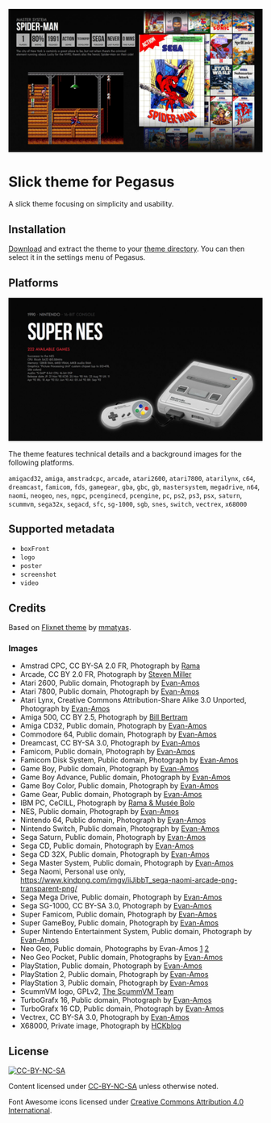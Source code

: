 ![](.meta/screenshot.jpg)

# Slick theme for Pegasus

A slick theme focusing on simplicity and usability.

## Installation

[Download](https://github.com/buzz/pegasus-theme-slick/archive/master.zip) and
extract the theme to your [theme
directory](http://pegasus-frontend.org/docs/user-guide/installing-themes). You
can then select it in the settings menu of Pegasus.

## Platforms

![](.meta/screenshot-platform.jpg)

The theme features technical details and a background images for the following platforms.

`amigacd32`, `amiga`, `amstradcpc`, `arcade`, `atari2600`, `atari7800`,
`atarilynx`, `c64`, `dreamcast`, `famicom`, `fds`, `gamegear`, `gba`, `gbc`,
`gb`, `mastersystem`, `megadrive`, `n64`, `naomi`, `neogeo`, `nes`, `ngpc`,
`pcenginecd`, `pcengine`, `pc`, `ps2`, `ps3`, `psx`, `saturn`, `scummvm`,
`sega32x`, `segacd`, `sfc`, `sg-1000`, `sgb`, `snes`, `switch`, `vectrex`,
`x68000`

## Supported metadata

- `boxFront`
- `logo`
- `poster`
- `screenshot`
- `video`

## Credits

Based on [Flixnet theme](https://github.com/mmatyas/pegasus-theme-flixnet) by
[mmatyas](https://github.com/mmatyas).

### Images

- Amstrad CPC, CC BY-SA 2.0 FR, Photograph by [Rama](https://commons.wikimedia.org/wiki/File:Amstrad_CPC_464-IMG_4849.JPG)
- Arcade, CC BY 2.0 FR, Photograph by [Steven Miller](https://www.flickr.com/photos/aloha75/4906597504/)
- Atari 2600, Public domain, Photograph by [Evan-Amos](https://commons.wikimedia.org/wiki/File:Atari-2600-Wood-4Sw-Set.png)
- Atari 7800, Public domain, Photograph by [Evan-Amos](https://commons.wikimedia.org/wiki/File:Atari-7800-wControl-Pad-L.jpg)
- Atari Lynx, Creative Commons Attribution-Share Alike 3.0 Unported, Photograph by [Evan-Amos](https://commons.wikimedia.org/wiki/File:Atari-Lynx-I-Handheld.jpg)
- Amiga 500, CC BY 2.5, Photograph by [Bill Bertram](https://commons.wikimedia.org/wiki/File:Leander_Amiga500.jpg)
- Amiga CD32, Public domain, Photograph by [Evan-Amos](https://commons.wikimedia.org/wiki/File:Amiga-CD32-wController-L.jpg)
- Commodore 64, Public domain, Photograph by [Evan-Amos](https://commons.wikimedia.org/wiki/File:Commodore-64-Computer-FL.jpg)
- Dreamcast, CC BY-SA 3.0, Photograph by [Evan-Amos](https://commons.wikimedia.org/wiki/File:Dreamcast-Console-Set.png)
- Famicom, Public domain, Photograph by [Evan-Amos](https://commons.wikimedia.org/wiki/File:Nintendo-Famicom-Disk-System.jpg)
- Famicom Disk System, Public domain, Photograph by [Evan-Amos](https://commons.wikimedia.org/wiki/File:Nintendo-Famicom-Disk-System.jpg)
- Game Boy, Public domain, Photograph by [Evan-Amos](https://commons.wikimedia.org/wiki/File:Game-Boy-FL.jpg)
- Game Boy Advance, Public domain, Photograph by [Evan-Amos](https://commons.wikimedia.org/wiki/File:Nintendo-Game-Boy-Advance-Milky-Blue-FL.png)
- Game Boy Color, Public domain, Photograph by [Evan-Amos](https://commons.wikimedia.org/wiki/File:Nintendo-Game-Boy-Color-FL.png)
- Game Gear, Public domain, Photograph by [Evan-Amos](https://commons.wikimedia.org/wiki/File:Game-Gear-Handheld.jpg)
- IBM PC, CeCILL, Photograph by [Rama & Musée Bolo](https://en.wikipedia.org/wiki/File:IBM_PC-IMG_7271_(transparent).png)
- NES, Public domain, Photograph by [Evan-Amos](https://commons.wikimedia.org/wiki/File:NES-Console-Set.jpg)
- Nintendo 64, Public domain, Photograph by [Evan-Amos](https://commons.wikimedia.org/wiki/File:N64-Console-Set.jpg)
- Nintendo Switch, Public domain, Photograph by [Evan-Amos](https://commons.wikimedia.org/wiki/File:Nintendo-Switch-Console-Docked-wJoyConRB.jpg)
- Sega Saturn, Public domain, Photograph by [Evan-Amos](https://commons.wikimedia.org/wiki/File:Sega-Saturn-Console-Set-Mk1.png)
- Sega CD, Public domain, Photograph by [Evan-Amos](https://commons.wikimedia.org/wiki/File:Sega-CD-Model1-Set.jpg)
- Sega CD 32X, Public domain, Photograph by [Evan-Amos](https://commons.wikimedia.org/wiki/File:Sega-Genesis-Model2-32X.png)
- Sega Master System, Public domain, Photograph by [Evan-Amos](https://commons.wikimedia.org/wiki/File:Sega-Master-System-Set.jpg)
- Sega Naomi, Personal use only, https://www.kindpng.com/imgv/iiJibbT_sega-naomi-arcade-png-transparent-png/
- Sega Mega Drive, Public domain, Photograph by [Evan-Amos](https://commons.wikimedia.org/wiki/File:Sega-Mega-Drive-EU-Mk1-wController-FL.jpg)
- Sega SG-1000, CC BY-SA 3.0, Photograph by [Evan-Amos](https://en.wikipedia.org/wiki/File:Sega-SG-1000-Console-Set.jpg)
- Super Famicom, Public domain, Photograph by [Evan-Amos](https://en.wikipedia.org/wiki/File:SNES-Mod1-Console-Set.jpg)
- Super GameBoy, Public domain, Photograph by [Evan-Amos](https://commons.wikimedia.org/wiki/File:Nintendo-Super-Game-Boy.jpg)
- Super Nintendo Entertainment System, Public domain, Photograph by [Evan-Amos](https://commons.wikimedia.org/wiki/File:Nintendo-Super-Famicom-Set-FL.jpg)
- Neo Geo, Public domain, Photographs by Evan-Amos [1](https://commons.wikimedia.org/wiki/File:Neo-Geo-AES-Controller-FR.jpg) [2](https://commons.wikimedia.org/wiki/File:Neo-Geo-AES-FL.png)
- Neo Geo Pocket, Public domain, Photographs by [Evan-Amos](https://commons.wikimedia.org/wiki/File:Neo-Geo-Pocket-Color-Blue-Left.png)
- PlayStation, Public domain, Photograph by [Evan-Amos](https://commons.wikimedia.org/wiki/File:PlayStation-SCPH-1000-with-Controller.jpg)
- PlayStation 2, Public domain, Photograph by [Evan-Amos](https://commons.wikimedia.org/wiki/File:Sony-PlayStation-2-30001-wController-L.png)
- PlayStation 3, Public domain, Photograph by [Evan-Amos](https://commons.wikimedia.org/wiki/File:Sony-PlayStation-3-2001A-wController-L.jpg)
- ScummVM logo, GPLv2, [The ScummVM Team](https://commons.wikimedia.org/wiki/File:ScummVM_%22Modern_Remastered%22_Logo.svg)
- TurboGrafx 16, Public domain, Photograph by [Evan-Amos](https://en.wikipedia.org/wiki/File:TurboGrafx16-Console-Set.jpg)
- TurboGrafx 16 CD, Public domain, Photograph by [Evan-Amos](https://commons.wikimedia.org/wiki/File:NEC-TurboGrafx-16-CD-FL.jpg)
- Vectrex, CC BY-SA 3.0, Photograph by [Evan-Amos](https://commons.wikimedia.org/wiki/File:Vectrex-Console-Set.jpg)
- X68000, Private image, Photograph by [HCKblog](https://hckblog.wordpress.com/2013/06/05/hck-vs-the-sharp-x68000/)

## License

[![CC-BY-NC-SA](https://i.creativecommons.org/l/by-nc-sa/4.0/88x31.png)](http://creativecommons.org/licenses/by-nc-sa/4.0/)

Content licensed under [CC-BY-NC-SA](http://creativecommons.org/licenses/by-nc-sa/4.0/) unless otherwise noted.

Font Awesome icons licensed under [Creative Commons Attribution 4.0 International](https://creativecommons.org/licenses/by/4.0/).
